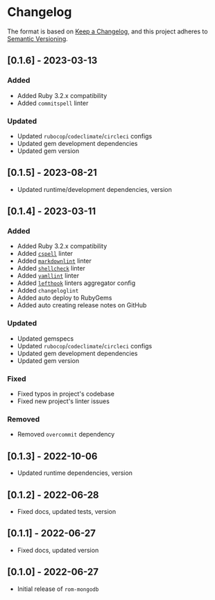 # Changelog

The format is based on [Keep a Changelog](https://keepachangelog.com/en/1.0.0/), and this project adheres to [Semantic Versioning](https://semver.org/spec/v2.0.0.html).

## [0.1.6] - 2023-03-13

### Added

- Added Ruby 3.2.x compatibility
- Added `commitspell` linter

### Updated

- Updated `rubocop`/`codeclimate`/`circleci` configs
- Updated gem development dependencies
- Updated gem version

## [0.1.5] - 2023-08-21

- Updated runtime/development dependencies, version

## [0.1.4] - 2023-03-11

### Added

- Added Ruby 3.2.x compatibility
- Added [`cspell`](https://cspell.org) linter
- Added [`markdownlint`](https://github.com/DavidAnson/markdownlint) linter
- Added [`shellcheck`](https://www.shellcheck.net) linter
- Added [`yamllint`](https://yamllint.readthedocs.io) linter
- Added [`lefthook`](https://github.com/evilmartians/lefthook) linters aggregator config
- Added `changeloglint`
- Added auto deploy to RubyGems
- Added auto creating release notes on GitHub

### Updated

- Updated gemspecs
- Updated `rubocop`/`codeclimate`/`circleci` configs
- Updated gem development dependencies
- Updated gem version

### Fixed

- Fixed typos in project's codebase
- Fixed new project's linter issues

### Removed

- Removed `overcommit` dependency

## [0.1.3] - 2022-10-06

- Updated runtime dependencies, version

## [0.1.2] - 2022-06-28

- Fixed docs, updated tests, version

## [0.1.1] - 2022-06-27

- Fixed docs, updated version

## [0.1.0] - 2022-06-27

- Initial release of `rom-mongodb`
